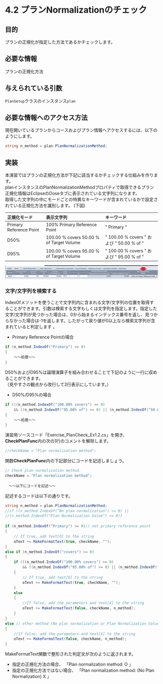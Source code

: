 # 4.2 プランNormalizationのチェック

## 目的

プランの正規化が指定した方法であるかチェックします。

## 必要な情報

プランの正規化方法

## 与えられている引数

`PlanSetup`クラスのインスタンス`plan`

## 必要な情報へのアクセス方法

現在開いているプランからコースおよびプラン情報へアクセスするには、以下のようにします。

```csharp
string n_method = plan.PlanNormalizationMethod;
```

## 実装

本演習ではプランの正規化方法が下記に該当するかチェックする仕組みを作ります。  
planインスタンスのPlanNormalizationMethodプロパティで取得できるプラン正規化情報はEclipseのDoseタブに表示されている文字列になります。  
取得した文字列の中にモードごとの特異なキーワードが含まれているかで設定されている正規化方法を識別します。
(下図)

| 正規化モード | 表示文字列 | キーワード |
|:-------|:------|:------|
| Primary Reference Point | 100% Primary Reference Point | " Primary " |
| D50% | 100.00 % covers 50.00 % of Target Volume | " 100.00 % covers " および " 50.00 % of "|
| D95% | 100.00 % covers 95.00 % of Target Volume | " 100.00 % covers " および " 95.00 % of "|

![fig1](../img/4_2_1.jpg)

### 文字/文字列を検索する

IndexOfメソッドを使うことで文字列内に含まれる文字/文字列の位置を取得することができます。引数は検索する文字もしくは文字列を指定します。指定した文字/文字列が見つかった場合は、0から始まるインデックス番号を返し、見つからなかった場合は-1を返します。したがって戻り値が0以上なら検索文字列が含まれていると判定します
。
- Primary Reference Pointの場合

```csharp
if (n_method.IndexOf("Primary") >= 0)
{
    ～～処理～～
}
```

D50%およびD95%は論理演算子を組み合わせることで下記のように一行に収めることができます。  
（見やすさの観点から改行して2行表示にしています。）

- D50%/D95%の場合


```csharp
if (((n_method.IndexOf("100.00% covers") >= 0)
    && ((n_method.IndexOf("95.00% of") >= 0) || (n_method.IndexOf("50.00% of") >= 0))) == true)
{
    ～～処理～～
}
```

演習用ソースコード「Exercise_PlanCheck_Ex1.2.cs」を開き、**CheckPlanFunc**内の次の1行のコメントを解除します。

```csharp
//checkName = "Plan normalization method";
```

関数**CheckPlanFunc**内の下記部分にコードを記述しましょう。  

```csharp
// Check plan normalization method.
checkName = "Plan normalization method";

　～～以下にコードを記述～～
```

記述するコードは以下の通りです。

```csharp
string n_method = plan.PlanNormalizationMethod;
//if ((n_method.IndexOf("No plan normalization") >= 0) ||
//(n_method.IndexOf("Plan Normalization Value") >= 0))

if (n_method.IndexOf("Primary") >= 0)// set primary reference point
{
    // If true, add text[O] to the string 
    oText += MakeFormatText(true, checkName, "");
}
else if (n_method.IndexOf("covers") >= 0)
{
    if (((n_method.IndexOf("100.00% covers") >= 0)
        && ((n_method.IndexOf("95.00% of") >= 0) || (n_method.IndexOf("50.00% of") >= 0))) == true)
    {
        // If true, add text[O] to the string 
        oText += MakeFormatText(true, checkName, "");
    }
    else
    {
        //If false, add the parameters and text[X] to the string 
        oText += MakeFormatText(false, checkName, n_method);
    }
}
else // other method (No plan normalization or Plan Normalization Value)
{
    //If false, add the parameters and text[X] to the string 
    oText += MakeFormatText(false, checkName, n_method);
}
```

MakeFormatText関数で整形された判定文が次のように返されます。  

- 指定の正規化方法の場合、      「Plan normalization method: O 」  
- 指定の正規化方法ではない場合、   「Plan normalization method: (No Plan Normalization) X 」  
